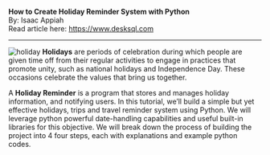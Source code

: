 **How to Create Holiday Reminder System with Python**</br>
By: Isaac Appiah</br>
Read article here: <span><a href="https://www.desksql.com">https://www.desksql.com</a></span>
________________________________________
 ![holiday](https://github.com/user-attachments/assets/3e460ed0-ac73-4291-a590-f817d5590775)
**Holidays** are periods of celebration during which people are given time off from their regular activities to engage in practices that promote unity, such as national holidays and Independence Day. These occasions celebrate the values that bring us together. 

A **Holiday Reminder** is a program that stores and manages holiday information, and notifying users. In this tutorial, we’ll build a simple but yet effective holidays, trips and travel reminder system using Python. We will leverage python powerful date-handling capabilities and useful built-in libraries for this objective.
We will break down the process of building the project into 4 four steps, each with explanations and example python codes.


  
